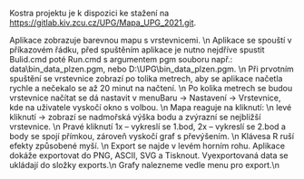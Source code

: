 ﻿Kostra projektu je k dispozici ke stažení na https://gitlab.kiv.zcu.cz/UPG/Mapa_UPG_2021.git. 

Aplikace zobrazuje barevnou mapu s vrstevnicemi. \n
Aplikace se spouští v příkazovém řádku, před spuštěním aplikace je nutno nejdříve spustit Bulid.cmd poté Run.cmd s argumentem pgm souboru např.: data\bin_data_plzen.pgm, nebo D:\UPG\bin_data_plzen.pgm. \n
Při prvotním spuštění se vrstevnice zobrazí po tolika metrech, aby se aplikace načetla rychle a nečekalo se až 20 minut na načtení. \n
Po kolika metrech se budou vrstevnice načítat se dá nastavit v menuBaru -> Nastavení -> Vrstevnice, kde na uživatele vyskočí okno s volbou. \n
Mapa reaguje na kliknutí: \n
levé kliknutí -> zobrazí se nadmořská výška bodu a zvýrazní se nejbližší vrstevnice. \n
Pravé kliknutí 1x – vykreslí se 1.bod, 2x – vykreslí se 2.bod a body se spojí přímkou, zároveň vyskočí graf s převýšením. \n
Klávesa R ruší efekty způsobené myší. \n
Export se najde v levém horním rohu. Aplikace dokáže exportovat do PNG, ASCII, SVG a Tisknout. Vyexportovaná data se ukládají do složky exports.\n
Grafy nalezneme vedle menu pro export.\n

